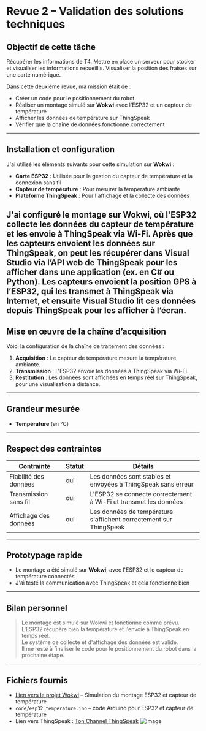 


#  Revue 2 – Validation des solutions techniques

##  Objectif de cette tâche
Récupérer les informations de T4. Mettre en place un serveur pour stocker et visualiser les informations recueillis. Visualiser la position des fraises sur une carte numérique.

Dans cette deuxième revue, ma mission était de :

- Créer un code pour le positionnement du robot
- Réaliser un montage simulé sur **Wokwi** avec l'ESP32 et un capteur de température
- Afficher les données de température sur ThingSpeak
- Vérifier que la chaîne de données fonctionne correctement

---

##  Installation et configuration

J'ai utilisé les éléments suivants pour cette simulation sur **Wokwi** :

- **Carte ESP32** : Utilisée pour la gestion du capteur de température et la connexion sans fil
- **Capteur de température** : Pour mesurer la température ambiante
- **Plateforme ThingSpeak** : Pour l'affichage et la collecte des données

J'ai configuré le montage sur **Wokwi**, où l'ESP32 collecte les données du capteur de température et les envoie à ThingSpeak via Wi-Fi.
Après que les capteurs envoient les données sur ThingSpeak, on peut les récupérer dans Visual Studio via l’API web de ThingSpeak pour les afficher dans une application (ex. en C# ou Python).
Les capteurs envoient la position GPS à l’ESP32, qui les transmet à ThingSpeak via Internet, et ensuite Visual Studio lit ces données depuis ThingSpeak pour les afficher à l’écran.
---

##  Mise en œuvre de la chaîne d’acquisition

Voici la configuration de la chaîne de traitement des données :

1. **Acquisition** : Le capteur de température mesure la température ambiante.
2. **Transmission** : L'ESP32 envoie les données à ThingSpeak via Wi-Fi.
3. **Restitution** : Les données sont affichées en temps réel sur ThingSpeak, pour une visualisation à distance.

---

##  Grandeur mesurée

- **Température** (en °C)

---

##  Respect des contraintes

| Contrainte | Statut | Détails |
|------------|--------|---------|
| Fiabilité des données | oui | Les données sont stables et envoyées à ThingSpeak sans erreur |
| Transmission sans fil |  oui| L'ESP32 se connecte correctement à Wi-Fi et transmet les données |
| Affichage des données |oui | Les données de température s'affichent correctement sur ThingSpeak |

---

##  Prototypage rapide

- Le montage a été simulé sur **Wokwi**, avec l'ESP32 et le capteur de température connectés
- J'ai testé la communication avec ThingSpeak et cela fonctionne bien

---

##  Bilan personnel

> Le montage est simulé sur Wokwi et fonctionne comme prévu.  
> L'ESP32 récupère bien la température et l'envoie à ThingSpeak en temps réel.  
> Le système de collecte et d'affichage des données est validé.  
> Il me reste à finaliser le code pour le positionnement du robot dans la prochaine étape.

---

##  Fichiers fournis

- [Lien vers le projet Wokwi](https://wokwi.com/projects/XXXXXX) – Simulation du montage ESP32 et capteur de température
- `code/esp32_temperature.ino` – code Arduino pour ESP32 et capteur de température
- Lien vers ThingSpeak : [Ton Channel ThingSpeak](https://thingspeak.com/channels/XXXXXX)
![image](https://github.com/user-attachments/assets/83f118fa-2bfb-40aa-b33a-e6d1dd7952ba)



